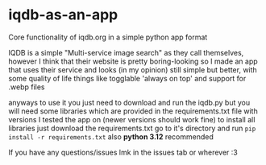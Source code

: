 # iqdb-as-an-app
Core functionality of iqdb.org in a simple python app format

IQDB is a simple "Multi-service image search" as they call themselves, however
I think that their website is pretty boring-looking so I made an app that uses
their service and looks (in my opinion) still simple but better, with some quality
of life things like togglable 'always on top' and support for .webp files

anyways to use it you just need to download and run the iqdb.py
but you will need some libraries which are provided in the requirements.txt file
with versions I tested the app on (newer versions should work fine)
to install all libraries just download the requirements.txt go to it's directory and run
``
pip install -r requirements.txt
``
also __python 3.12__ recommended

If you have any questions/issues lmk in the issues tab or wherever :3
